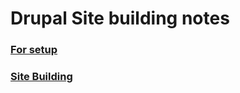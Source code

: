 # Drupal Site building notes

### [For setup](./setup.md) <br>
### [Site Building](./getting%20started.md)
